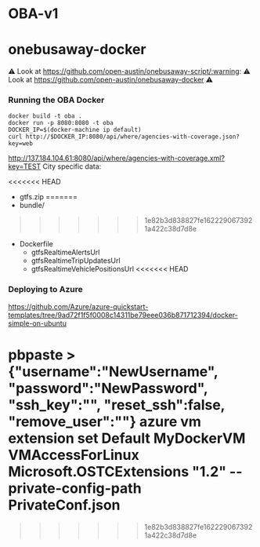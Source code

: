 # OBA-v1


# onebusaway-docker

:warning: Look at https://github.com/open-austin/onebusaway-script/:warning:
:warning: Look at https://github.com/open-austin/onebusaway-docker :warning:

### Running the OBA Docker

```
docker build -t oba .
docker run -p 8080:8080 -t oba
DOCKER_IP=$(docker-machine ip default)
curl http://$DOCKER_IP:8080/api/where/agencies-with-coverage.json?key=web
```
http://137.184.104.61:8080/api/where/agencies-with-coverage.xml?key=TEST
City specific data:

<<<<<<< HEAD
- gtfs.zip
=======
- bundle/
>>>>>>> 1e82b3d838827fe1622290673921a422c38d7d8e
- Dockerfile
    - gtfsRealtimeAlertsUrl
    - gtfsRealtimeTripUpdatesUrl
    - gtfsRealtimeVehiclePositionsUrl
<<<<<<< HEAD

### Deploying to Azure

https://github.com/Azure/azure-quickstart-templates/tree/9ad72f1f5f0008c14311be79eee036b871712394/docker-simple-on-ubuntu

pbpaste > {"username":"NewUsername", "password":"NewPassword", "ssh_key":"", "reset_ssh":false, "remove_user":""}
azure vm extension set Default MyDockerVM VMAccessForLinux Microsoft.OSTCExtensions "1.2" --private-config-path  PrivateConf.json
=======
>>>>>>> 1e82b3d838827fe1622290673921a422c38d7d8e
